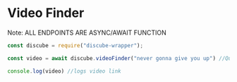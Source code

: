 # Video Finder

Note: ALL ENDPOINTS ARE ASYNC/AWAIT FUNCTION

```js
const discube = require("discube-wrapper");

const video = await discube.videoFinder("never gonna give you up") //Query 

console.log(video) //logs video link
```